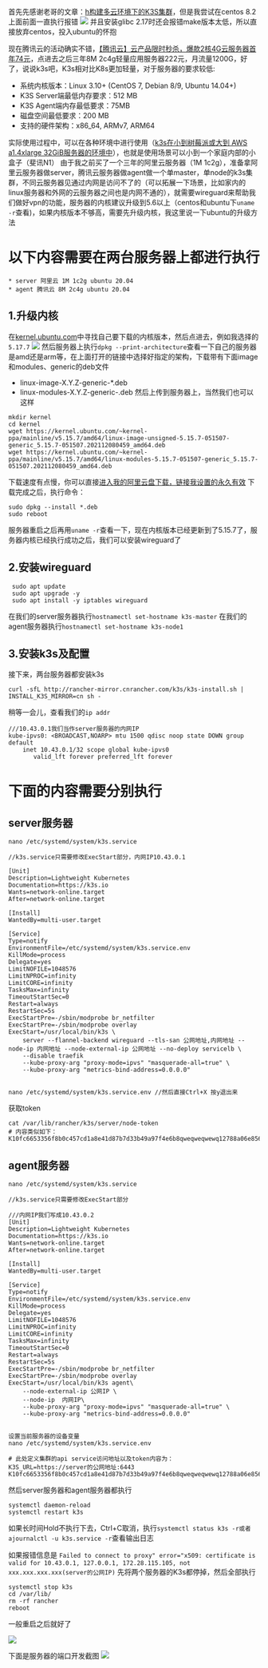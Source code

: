 首先先感谢老哥的文章：[h构建多云环境下的K3S集群](https://zhuanlan.zhihu.com/p/445353413)，但是我尝试在centos 8.2上面前面一直执行报错
![](https://img2020.cnblogs.com/blog/789895/202112/789895-20211215112128412-1674811.png)
并且安装glibc 2.17时还会报错make版本太低，所以直接放弃centos，投入ubuntu的怀抱

现在腾讯云的活动确实不错，[【腾讯云】云产品限时秒杀，爆款2核4G云服务器首年74元](https://curl.qcloud.com/LON6nh1w)，点进去之后三年8M 2c4g轻量应用服务器222元，月流量1200G，好了，说说k3s吧，K3s相对比K8s更加轻量，对于服务器的要求较低:
* 系统内核版本：Linux 3.10+ (CentOS 7, Debian 8/9, Ubuntu 14.04+)
* K3S Server端最低内存要求：512 MB
* K3S Agent端内存最低要求：75MB
* 磁盘空间最低要求：200 MB
* 支持的硬件架构：x86_64, ARMv7, ARM64

实际使用过程中，可以在各种环境中进行使用（[k3s在小到树莓派或大到 AWS a1.4xlarge 32GiB服务器的环境中](https://www.rancher.cn/k3s/)），也就是使用场景可以小到一个家庭内部的小盒子（斐讯N1）
由于我之前买了一个三年的阿里云服务器（1M 1c2g），准备拿阿里云服务器做server，腾讯云服务器做agent做一个单master，单node的k3s集群，不同云服务器见通过内网是访问不了的（可以拓展一下场景，比如家内的linux服务器和外网的云服务器之间也是内网不通的），就需要wireguard来帮助我们做好vpn的功能，服务器的内核建议升级到5.6以上（centos和ubuntu下```uname -r```查看)，如果内核版本不够高，需要先升级内核，我这里说一下ubuntu的升级方法

# 以下内容需要在两台服务器上都进行执行

    * server 阿里云 1M 1c2g ubuntu 20.04
    * agent 腾讯云 8M 2c4g ubuntu 20.04

## 1.升级内核
在[kernel.ubuntu.com](https://kernel.ubuntu.com/~kernel-ppa/mainline/)中寻找自己要下载的内核版本，然后点进去，例如我选择的```5.17.7```
![](https://img2020.cnblogs.com/blog/789895/202112/789895-20211215114236385-1487974069.png)
然后服务器上执行```dpkg --print-architecture```查看一下自己的服务器是amd还是arm等，在上面打开的链接中选择好指定的架构，下载带有下面image和modules、generic的deb文件
* linux-image-X.Y.Z-generic-*.deb
* linux-modules-X.Y.Z-generic-.deb
然后上传到服务器上，当然我们也可以这样
```
mkdir kernel
cd kernel
wget https://kernel.ubuntu.com/~kernel-ppa/mainline/v5.15.7/amd64/linux-image-unsigned-5.15.7-051507-generic_5.15.7-051507.202112080459_amd64.deb
wget https://kernel.ubuntu.com/~kernel-ppa/mainline/v5.15.7/amd64/linux-modules-5.15.7-051507-generic_5.15.7-051507.202112080459_amd64.deb
```
下载速度有点慢，你可以直接[进入我的阿里云盘下载，链接我设置的永久有效](https://www.aliyundrive.com/s/z6Qhc7agAU4)
下载完成之后，执行命令：
```
sudo dpkg --install *.deb
sudo reboot 
```
服务器重启之后再用```uname -r```查看一下，现在内核版本已经更新到了5.15.7了，服务器内核已经执行成功之后，我们可以安装wireguard了
## 2.安装wireguard
```
 sudo apt update
 sudo apt upgrade -y
 sudo apt install -y iptables wireguard
```
在我们的server服务器执行```hostnamectl set-hostname k3s-master```
在我们的agent服务器执行```hostnamectl set-hostname k3s-node1```

## 3.安装k3s及配置
接下来，两台服务器都安装k3s
```
curl -sfL http://rancher-mirror.cnrancher.com/k3s/k3s-install.sh | INSTALL_K3S_MIRROR=cn sh - 
```
稍等一会儿，查看我们的```ip addr```
```
///10.43.0.1我们当作server服务器的内网IP
kube-ipvs0: <BROADCAST,NOARP> mtu 1500 qdisc noop state DOWN group default 
    inet 10.43.0.1/32 scope global kube-ipvs0
       valid_lft forever preferred_lft forever
```
# 下面的内容需要分别执行
  ## server服务器
```
nano /etc/systemd/system/k3s.service

//k3s.service只需要修改ExecStart部分，内网IP10.43.0.1

[Unit]
Description=Lightweight Kubernetes
Documentation=https://k3s.io
Wants=network-online.target
After=network-online.target

[Install]
WantedBy=multi-user.target

[Service]
Type=notify
EnvironmentFile=/etc/systemd/system/k3s.service.env
KillMode=process
Delegate=yes
LimitNOFILE=1048576
LimitNPROC=infinity
LimitCORE=infinity
TasksMax=infinity
TimeoutStartSec=0
Restart=always
RestartSec=5s
ExecStartPre=-/sbin/modprobe br_netfilter
ExecStartPre=-/sbin/modprobe overlay
ExecStart=/usr/local/bin/k3s \
    server --flannel-backend wireguard --tls-san 公网地址,内网地址 --node-ip 内网地址 --node-external-ip 公网地址 --no-deploy servicelb \
    --disable traefik
    --kube-proxy-arg "proxy-mode=ipvs" "masquerade-all=true" \
    --kube-proxy-arg "metrics-bind-address=0.0.0.0"


nano /etc/systemd/system/k3s.service.env //然后直接Ctrl+X 按y退出来
```
获取token
```
cat /var/lib/rancher/k3s/server/node-token    
# 内容类似如下：
K10fc6653356f8b0c457cd1a8e41d87b7d33b49a97f4e6b8qweqweqwewq12788a06e85647454::server:53c2qweqwe2222w4d8145be9e7
```

  ## agent服务器
```
nano /etc/systemd/system/k3s.service

//k3s.service只需要修改ExecStart部分

///内网IP我们写成10.43.0.2
[Unit]
Description=Lightweight Kubernetes
Documentation=https://k3s.io
Wants=network-online.target
After=network-online.target

[Install]
WantedBy=multi-user.target

[Service]
Type=notify
EnvironmentFile=/etc/systemd/system/k3s.service.env
KillMode=process
Delegate=yes
LimitNOFILE=1048576
LimitNPROC=infinity
LimitCORE=infinity
TasksMax=infinity
TimeoutStartSec=0
Restart=always
RestartSec=5s
ExecStartPre=-/sbin/modprobe br_netfilter
ExecStartPre=-/sbin/modprobe overlay
ExecStart=/usr/local/bin/k3s agent\
    --node-external-ip 公网IP \
    --node-ip  内网IP\
    --kube-proxy-arg "proxy-mode=ipvs" "masquerade-all=true" \
    --kube-proxy-arg "metrics-bind-address=0.0.0.0"


设置当前服务器的设备变量
nano /etc/systemd/system/k3s.service.env

# 此处定义集群的api service访问地址以及token内容为：
K3S_URL=https://server的公网地址:6443
K10fc6653356f8b0c457cd1a8e41d87b7d33b49a97f4e6b8qweqweqwewq12788a06e85647454::server:53c2qweqwe2222w4d8145be9e7
```

然后server服务器和agent服务器都执行
```
systemctl daemon-reload 
systemctl restart k3s
```

如果长时间Hold不执行下去，Ctrl+C取消，执行```systemctl status k3s -r或者ajournalctl -u k3s.service -r```查看输出日志

如果报错信息是
```Failed to connect to proxy" error="x509: certificate is valid for 10.43.0.1, 127.0.0.1, 172.28.115.105, not xxx.xxx.xxx.xxx(server的公网IP)```
先将两个服务器的K3s都停掉，然后全部执行
```
systemctl stop k3s
cd /var/lib/
rm -rf rancher
reboot 
```
一般重启之后就好了

![](https://img2020.cnblogs.com/blog/789895/202112/789895-20211215122523232-1554137109.png)

下面是服务器的端口开发截图
![](https://img2020.cnblogs.com/blog/789895/202112/789895-20211220155923883-682805455.png)
